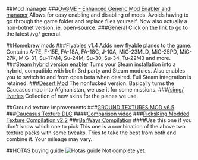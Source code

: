 ##Mod manager
###[OvGME - Enhanced Generic Mod Enabler and manager](https://github.com/sedenion/ovgme)
Allows for easy enabling and disabling of mods. Avoids having to go through the game folder and replace files yourself. Now also actually a non-botnet version, ie. open-source.
###[General](http://nogf.moe/generals-finder/simg)
Click on the link to go to the latest /vg/ general.

##Homebrew mods
###[Flyables v1.4](https://drive.google.com/file/d/0B3oCLamo6K_NSmxkNkFFSFA3dFE/view)
Adds new flyable planes to the game.
Contains A-7E, F-15E, FA-18A, FA-18C, J-10A, MiG-23MLD, MiG-25PD, MiG-27K, MiG-31, Su-17M4, Su-24M, Su-30, Su-34, Tu-22M3 and more.
###[Steam hybrid version enabler](http://www.mediafire.com/download/icz4y7ecf5975hn/DCSStarterKit.zip)
Turns your Steam installation into a hybrid, compatible with both 3rd party and Steam modules. Also enables you to switch to and from open beta when desired. Full Steam integration is retained.
###[Desert Mod](http://www.mediafire.com/download/3926l2ufta7dn62/DCSDESERT3.0NONFUCKED.zip)
The nonfucked version. Basically turns the Caucasus map into Afghanistan, we use it for some missions.
###[/simg/ liveries](https://drive.google.com/drive/u/0/folders/0B4UV1HVq5oDDNjRPd3JHVzVKaTg)
Collection of new skins for the planes we use.

##Ground texture improvements
###[GROUND TEXTURES MOD v6.5](https://drive.google.com/file/d/0Byvd0LOGR5KldkptTC0xVnk4Z3c/view)
###[Caucasus Texture DLC](http://forums.eagle.ru/showthread.php?t=167780)
####[Comparison video](https://drive.google.com/file/d/0Byvd0LOGR5KlcWVVdkZ1dVdJMTQ/preview)
###[PicksKing Modded Texture Compilation v2.2](https://forums.eagle.ru/showthread.php?t=172740)
###[BarWays Compilation](https://forums.eagle.ru/showthread.php?t=178494)
####Use this one if you don't know which one to pick
This one is a combination of the above two texture packs with some tweaks. Tries to take the best from both and combine it. Your mileage may vary.

##HOTAS buying guide
![Hotas guide](http://i.imgur.com/G2Zsfdg.png)
Not complete yet.
